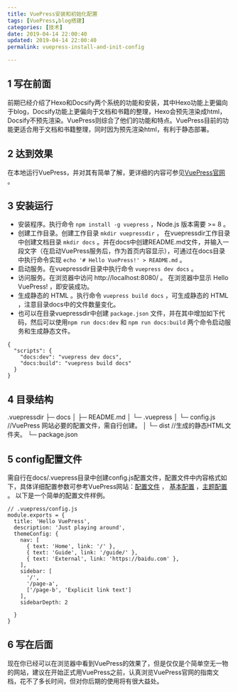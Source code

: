 ```yaml
---
title: VuePress安装和初始化配置
tags: [VuePress,blog搭建]
categories: [技术]
date: 2019-04-14 22:00:40
updated: 2019-04-14 22:00:40
permalink: vuepress-install-and-init-config

---
```


## 1 写在前面
前期已经介绍了Hexo和Docsify两个系统的功能和安装，其中Hexo功能上更偏向于blog，Docsify功能上更偏向于文档和书籍的整理，Hexo会预先渲染成html，Docsify不预先渲染。VuePress则综合了他们的功能和特点。VuePress目前的功能更适合用于文档和书籍整理，同时因为预先渲染html，有利于静态部署。
<!--more-->

## 2 达到效果
在本地运行VuePress，并对其有简单了解，更详细的内容可参见[VuePress官网](https://vuepress.vuejs.org/zh/guide/) 。

## 3 安装运行
* 安装程序。执行命令 `npm install -g vuepress` ，Node.js 版本需要 >= 8 。
* 创建工作目录。创建工作目录 `mkdir vuepressdir` ， 在vuepressdir工作目录中创建文档目录 `mkdir docs` 。并在docs中创建README.md文件，并输入一段文字（在启动VuePress服务后，作为首页内容显示），可通过在docs目录中执行命令实现 `echo '# Hello VuePress!' > README.md` 。
* 启动服务。在vuepressdir目录中执行命令 `vuepress dev docs` 。
* 访问服务。在浏览器中访问 http://localhost:8080/ 。 在浏览器中显示 Hello VuePress! ，即安装成功。
* 生成静态的 HTML 。执行命令 `vuepress build docs` ，可生成静态的 HTML ，注意目录docs中的文件数量变化。
* 也可以在目录vuepressdir中创建 `package.json` 文件，并在其中增加如下代码，然后可以使用`npm run docs:dev` 和 `npm run docs:build` 两个命令启动服务和生成静态文件。
```
{
  "scripts": {
    "docs:dev": "vuepress dev docs",
    "docs:build": "vuepress build docs"
  }
}
```

## 4 目录结构
.vuepressdir
├─ docs
│  ├─ README.md
│  └─ .vuepress
│     └─ config.js  //VuePress 网站必要的配置文件，需自行创建。
│     └─ dist          //生成的静态HTML文件夹。
└─ package.json

## 5 config配置文件
需自行在docs/.vuepress目录中创建config.js配置文件，配置文件中内容格式如下，具体详细配置参数可参考VuePress网站：[配置文件](https://vuepress.vuejs.org/zh/guide/basic-config.html#%E9%85%8D%E7%BD%AE%E6%96%87%E4%BB%B6) ， [基本配置](https://vuepress.vuejs.org/zh/config/#%E5%9F%BA%E6%9C%AC%E9%85%8D%E7%BD%AE) ，[主题配置](https://vuepress.vuejs.org/zh/default-theme-config/) 。
以下是一个简单的配置文件样例。
```
// .vuepress/config.js
module.exports = {
  title: 'Hello VuePress',
  description: 'Just playing around',
  themeConfig: {
    nav: [
      { text: 'Home', link: '/' },
      { text: 'Guide', link: '/guide/' },
      { text: 'External', link: 'https://baidu.com' },
    ],
	sidebar: [
      '/',
      '/page-a',
      ['/page-b', 'Explicit link text']
    ],
	sidebarDepth: 2
	
  }
}
```

## 6 写在后面
现在你已经可以在浏览器中看到VuePress的效果了，但是仅仅是个简单空无一物的网站，建议在开始正式用VuePress之前，认真浏览VuePress官网的指南文档，花不了多长时间，但对你后期的使用将有很大益处。


